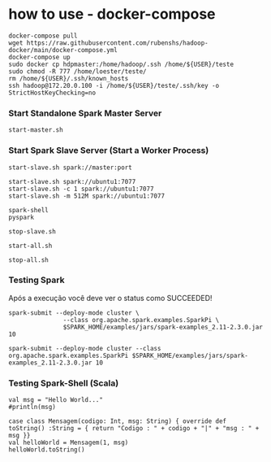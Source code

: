 # how to use - docker-compose
```
docker-compose pull
wget https://raw.githubusercontent.com/rubenshs/hadoop-docker/main/docker-compose.yml
docker-compose up
sudo docker cp hdpmaster:/home/hadoop/.ssh /home/${USER}/teste
sudo chmod -R 777 /home/loester/teste/
rm /home/${USER}/.ssh/known_hosts
ssh hadoop@172.20.0.100 -i /home/${USER}/teste/.ssh/key -o StrictHostKeyChecking=no
```


### Start Standalone Spark Master Server
```
start-master.sh
```


### Start Spark Slave Server (Start a Worker Process)
```
start-slave.sh spark://master:port
```

```
start-slave.sh spark://ubuntu1:7077
start-slave.sh -c 1 spark://ubuntu1:7077
start-slave.sh -m 512M spark://ubuntu1:7077

spark-shell
pyspark

stop-slave.sh

start-all.sh

stop-all.sh
```

### Testing Spark
Após a execução você deve ver o status como SUCCEEDED!

```
spark-submit --deploy-mode cluster \
               --class org.apache.spark.examples.SparkPi \
               $SPARK_HOME/examples/jars/spark-examples_2.11-2.3.0.jar 10

spark-submit --deploy-mode cluster --class org.apache.spark.examples.SparkPi $SPARK_HOME/examples/jars/spark-examples_2.11-2.3.0.jar 10
```
### Testing Spark-Shell (Scala)
```
val msg = "Hello World..."
#println(msg)

case class Mensagem(codigo: Int, msg: String) { override def toString() :String = { return "Codigo : " + codigo + "|" + "msg : " + msg }}
val helloWorld = Mensagem(1, msg)
helloWorld.toString()
```
